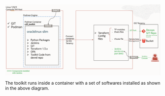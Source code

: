 

![CD3 Architecture](/images/CD3-Arch.png)

The toolkit runs inside a container with a set of softwares installed as shown in the above diagram.

<br>
